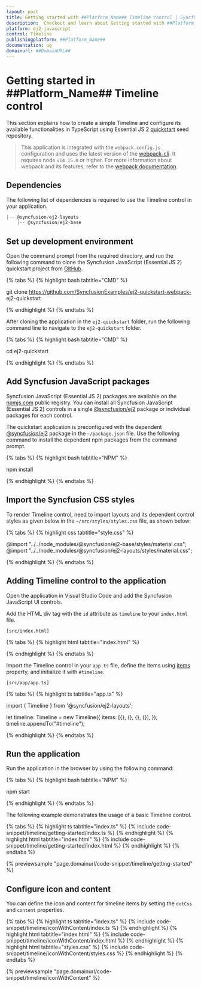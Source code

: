 ```yaml
---
layout: post
title: Getting started with ##Platform_Name## Timeline control | Syncfusion
description:  Checkout and learn about Getting started with ##Platform_Name## Timeline control of Syncfusion Essential JS 2 and more.
platform: ej2-javascript
control: Timeline
publishingplatform: ##Platform_Name##
documentation: ug
domainurl: ##DomainURL##
---
```


# Getting started in ##Platform_Name## Timeline control

This section explains how to create a simple Timeline and configure its available functionalities in TypeScript using Essential JS 2 [quickstart](https://github.com/SyncfusionExamples/ej2-quickstart-webpack-) seed repository.

> This application is integrated with the `webpack.config.js` configuration and uses the latest version of the [webpack-cli](https://webpack.js.org/api/cli/#commands). It requires node `v14.15.0` or higher. For more information about webpack and its features, refer to the [webpack documentation](https://webpack.js.org/guides/getting-started/).

## Dependencies

The following list of dependencies is required to use the Timeline control in your application.

```js
|-- @syncfusion/ej2-layouts
    |-- @syncfusion/ej2-base
```

## Set up development environment

Open the command prompt from the required directory, and run the following command to clone the Syncfusion JavaScript (Essential JS 2) quickstart project from [GitHub](https://github.com/SyncfusionExamples/ej2-quickstart-webpack-).

{% tabs %}
{% highlight bash tabtitle="CMD" %}

git clone https://github.com/SyncfusionExamples/ej2-quickstart-webpack- ej2-quickstart

{% endhighlight %}
{% endtabs %}

After cloning the application in the `ej2-quickstart` folder, run the following command line to navigate to the `ej2-quickstart` folder.

{% tabs %}
{% highlight bash tabtitle="CMD" %}

cd ej2-quickstart

{% endhighlight %}
{% endtabs %}

## Add Syncfusion JavaScript packages

Syncfusion JavaScript (Essential JS 2) packages are available on the [npmjs.com](https://www.npmjs.com/~syncfusionorg) public registry. You can install all Syncfusion JavaScript (Essential JS 2) controls in a single [@syncfusion/ej2](https://www.npmjs.com/package/@syncfusion/ej2) package or individual packages for each control.

The quickstart application is preconfigured with the dependent [@syncfusion/ej2](https://www.npmjs.com/package/@syncfusion/ej2) package in the `~/package.json` file. Use the following command to install the dependent npm packages from the command prompt.

{% tabs %}
{% highlight bash tabtitle="NPM" %}

npm install

{% endhighlight %}
{% endtabs %}

## Import the Syncfusion CSS styles

To render Timeline control, need to import layouts and its dependent control styles as given below in the `~/src/styles/styles.css` file, as shown below: 

{% tabs %}
{% highlight css tabtitle="style.css" %}

@import "../../node_modules/@syncfusion/ej2-base/styles/material.css";
@import "../../node_modules/@syncfusion/ej2-layouts/styles/material.css";

{% endhighlight %}
{% endtabs %}

## Adding Timeline control to the application

Open the application in Visual Studio Code and add the Syncfusion JavaScript UI controls. 

Add the HTML div tag with the `id` attribute as `timeline` to your `index.html` file.

`[src/index.html]`

{% tabs %}
{% highlight html tabtitle="index.html" %}

<!DOCTYPE html>
<html lang="en">

  <head>
    <title>Essential JS 2 - Timeline</title>
    <meta charset="utf-8" />
    <meta name="viewport" content="width=device-width, initial-scale=1.0, user-scalable=no" />
    <meta name="description" content="Essential JS 2" />
    <meta name="author" content="Syncfusion" />
    <link rel="shortcut icon" href="resources/favicon.ico" />
    <link href="https://cdn.jsdelivr.net/npm/bootstrap@5.1.3/dist/css/bootstrap.min.css" rel="stylesheet" />
  </head>

  <body>
    <div class="control-container">
      <div id="timeline"></div>
    </div>
  </body>
</html>

{% endhighlight %}
{% endtabs %}

Import the Timeline control in your `app.ts` file, define the items using [items](https://ej2.syncfusion.com/documentation/api/stepper#steps) property, and initialize it with `#timeline`.

`[src/app/app.ts]`

{% tabs %}
{% highlight ts tabtitle="app.ts" %}

import { Timeline } from '@syncfusion/ej2-layouts';

let timeline: Timeline = new Timeline({
  items: [{}, {}, {}, {}],
});
timeline.appendTo("#timeline");

{% endhighlight %}
{% endtabs %}

## Run the application

Run the application in the browser by using the following command:

{% tabs %}
{% highlight bash tabtitle="NPM" %}

npm start

{% endhighlight %}
{% endtabs %}

The following example demonstrates the usage of a basic Timeline control.

{% tabs %}
{% highlight ts tabtitle="index.ts" %}
{% include code-snippet/timeline/getting-started/index.ts %}
{% endhighlight %}
{% highlight html tabtitle="index.html" %}
{% include code-snippet/timeline/getting-started/index.html %}
{% endhighlight %}
{% endtabs %}
          
{% previewsample "page.domainurl/code-snippet/timeline/getting-started" %}

## Configure icon and content

You can define the icon and content for timeline items by setting the `dotCss` and `content` properties.

{% tabs %}
{% highlight ts tabtitle="index.ts" %}
{% include code-snippet/timeline/iconWithContent/index.ts %}
{% endhighlight %}
{% highlight html tabtitle="index.html" %}
{% include code-snippet/timeline/iconWithContent/index.html %}
{% endhighlight %}
{% highlight html tabtitle="styles.css" %}
{% include code-snippet/timeline/iconWithContent/styles.css %}
{% endhighlight %}
{% endtabs %}
          
{% previewsample "page.domainurl/code-snippet/timeline/iconWithContent" %}